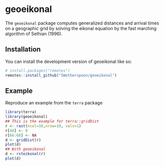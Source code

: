 
# geoeikonal

<!-- badges: start -->
<!-- badges: end -->

The `geoeikonal` package computes generalized distances and arrival times on a geographic grid by
solving the eikonal equation by the fast marching algorithm of Sethian (1996).

## Installation

You can install the development version of geoeikonal like so:

```r
# install.packages("remotes")
remotes::install_github("SWotherspoon/geoeikonal")
```


## Example


Reproduce an example from the `terra` package
``` r
library(terra)
library(geoeikonal)
## This is the example for terra::gridDist
r <- rast(ncol=10,nrow=10, vals=1)
r[48] <- 0
r[66:68] <- NA
d <- gridDist(r) 
plot(d)
## With geoeikonal
d <- rsteikonal(r) 
plot(d)
```

